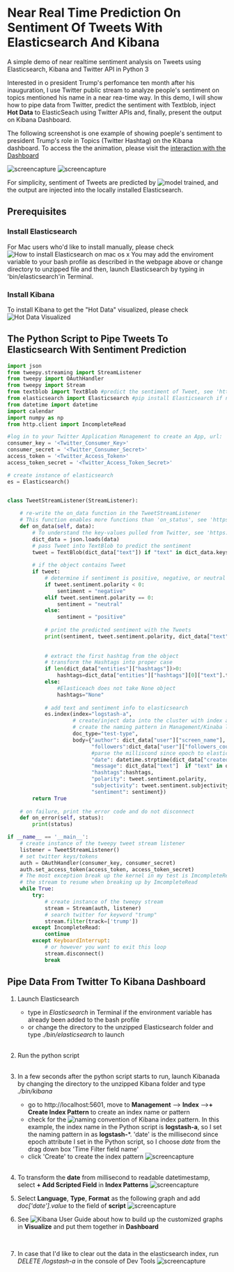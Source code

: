 
# Near Real Time Prediction On Sentiment Of Tweets With Elasticsearch And Kibana

A simple demo of near realtime sentiment analysis on Tweets using Elasticsearch, Kibana and Twitter API in Python 3

Interested in o president Trump's perfomance ten month after his inauguration, I use Twitter public stream to analyze people's sentiment on topics mentioned his name in a near rea-time way. In this demo, I will show how to pipe data from Twitter, predict the sentiment with Textblob, inject **Hot Data** to ElasticSeach using Twitter APIs and, finally, present the output on Kibana Dashboard.

The following screenshot is one example of showing poeple's sentiment to president Trump's role in Topics (Twitter Hashtag) on the Kibana dashboard. To access the the animation, please visit the [interaction with the Dashboard](https://www.dropbox.com/s/f8vhacnusdwghgb/RecordDashboard.webm?dl=0)

![screencapture](/Visualization/screencapture-localhost-5601-app-kibana-without%20Geo.png)
![screencapture](/visualization/RecordDashboard.gif)

For simplicity, sentiment of Tweets are predicted by ![model](https://textblob.readthedocs.io/en/dev) trained, and the output are injected into the locally installed Elasticsearch.

## Prerequisites

### Install Elasticsearch

For Mac users who'd like to install manually, please check ![How to install Elasticsearch on mac os x](https://chartio.com/resources/tutorials/how-to-install-elasticsearch-on-mac-os-x/)
You may add the enviroment variable to your bash profile as described in the webpage above or change directory to unzipped file and then, launch Elasticsearch by typing in 'bin/elasticsearch'in Terminal.

### Install Kibana

To install Kibana to get the "Hot Data" visualized, please check ![Hot Data Visualized](https://www.youtube.com/watch?v=psNH33pcGBo)

## The Python Script to Pipe Tweets To Elasticsearch With Sentiment Prediction


```python
import json
from tweepy.streaming import StreamListener
from tweepy import OAuthHandler
from tweepy import Stream
from textblob import TextBlob #predict the sentiment of Tweet, see 'https://textblob.readthedocs.io/en/dev/'
from elasticsearch import Elasticsearch #pip install Elasticsearch if not intalled yet
from datetime import datetime
import calendar
import numpy as np
from http.client import IncompleteRead

#log in to your Twitter Application Management to create an App, url: 'https://apps.twitter.com'
consumer_key = '<Twitter_Consumer_Key>'
consumer_secret = '<Twitter_Consumer_Secret>'
access_token = '<Twitter_Access_Token>'
access_token_secret = '<Twitter_Access_Token_Secret>'

# create instance of elasticsearch
es = Elasticsearch()


class TweetStreamListener(StreamListener):
    
    # re-write the on_data function in the TweetStreamListener
    # This function enables more functions than 'on_status', see 'https://stackoverflow.com/questions/31054656/what-is-the-difference-between-on-data-and-on-status-in-the-tweepy-library'        
    def on_data(self, data):
        # To understand the key-values pulled from Twitter, see 'https://dev.twitter.com/overview/api/tweets'
        dict_data = json.loads(data)
        # pass Tweet into TextBlob to predict the sentiment
        tweet = TextBlob(dict_data["text"]) if "text" in dict_data.keys() else None
        
        # if the object contains Tweet
        if tweet:
            # determine if sentiment is positive, negative, or neutral
            if tweet.sentiment.polarity < 0:
                sentiment = "negative"
            elif tweet.sentiment.polarity == 0:
                sentiment = "neutral"
            else:
                sentiment = "positive"
            
            # print the predicted sentiment with the Tweets
            print(sentiment, tweet.sentiment.polarity, dict_data["text"])
            
    
            # extract the first hashtag from the object
            # transform the Hashtags into proper case
            if len(dict_data["entities"]["hashtags"])>0:
                hashtags=dict_data["entities"]["hashtags"][0]["text"].title()
            else:
                #Elasticeach does not take None object
                hashtags="None"
                      
            # add text and sentiment info to elasticsearch
            es.index(index="logstash-a",
                     # create/inject data into the cluster with index as 'logstash-a'
                     # create the naming pattern in Management/Kinaba later in order to push the data to a dashboard
                     doc_type="test-type",
                     body={"author": dict_data["user"]["screen_name"],
                           "followers":dict_data["user"]["followers_count"],
                           #parse the milliscond since epoch to elasticsearch and reformat into datatime stamp in Kibana later
                           "date": datetime.strptime(dict_data["created_at"], '%a %b %d %H:%M:%S %z %Y'),
                           "message": dict_data["text"]  if "text" in dict_data.keys() else " ",
                           "hashtags":hashtags,
                           "polarity": tweet.sentiment.polarity,
                           "subjectivity": tweet.sentiment.subjectivity,
                           "sentiment": sentiment})
        return True
        
    # on failure, print the error code and do not disconnect
    def on_error(self, status):
        print(status)

if __name__ == '__main__':
    # create instance of the tweepy tweet stream listener
    listener = TweetStreamListener()
    # set twitter keys/tokens
    auth = OAuthHandler(consumer_key, consumer_secret)
    auth.set_access_token(access_token, access_token_secret)    
    # The most exception break up the kernel in my test is ImcompleteRead. This exception handler ensures
    # the stream to resume when breaking up by ImcompleteRead
    while True:
        try:
            # create instance of the tweepy stream
            stream = Stream(auth, listener)
            # search twitter for keyword "trump"
            stream.filter(track=['trump'])
        except IncompleteRead:
            continue
        except KeyboardInterrupt:
            # or however you want to exit this loop
            stream.disconnect()
            break

```

## Pipe Data From Twitter To Kibana Dashboard

1. Launch Elasticsearch
   - type in *Elasticsearch* in Terminal if the environment variable has already been added to the bash profile
   - or change the directory to the unzipped Elasticsearch folder and type *./bin/elasticsearch* to launch<br>
   <br/>
2. Run the python script<br>
    <br/>
3. In a few seconds after the python script starts to run, launch Kibanada by changing the directory to the unzipped Kibana folder and type _./bin/kibana_
    - go to http://localhost:5601, move to __Management__ --> __Index__ -->__+ Create Index Pattern__ to create an index name or pattern
    - check for the ![naming convention](https://www.elastic.co/guide/en/kibana/current/tutorial-define-index) of Kibana index pattern. In this example, the index name in the Python script is __logstash-a__, so I set the naming pattern in as **logstash-***. 'date' is the millisecond since epoch attribute I set in the Python script, so I choose *date* from the drag down box 'Time Filter field name'
    - click 'Create' to create the index pattern
    ![screencapture](/visualization/screencapture-localhost-5601-app-kibana-naming%20pattern%20and%20datetimestamp.png)<br>
    <br/>
4. To transform the **date** from millisecond to readable datetimestamp, select **+ Add Scripted Field** in **Index Patterns**
    ![screencapture](/visualization/screencapture-localhost-5601-app-kibana-add%20DateTimeStamp.png)<br>

5. Select **Language**, **Type**, **Format** as the following graph and add _doc['date'].value_ to the field of **script**
    ![screencapture](/visualization/screencapture-localhost-5601-app-kibana-datetime-transform-detail.png)<br>

6. See ![Kibana User Guide](https://www.elastic.co/guide/en/kibana/current/getting-started) about how to build up the customized graphs in **Visualize** and put them together in **Dashboard**<br>
<br/>

7. In case that I'd like to clear out the data in the elasticsearch index, run _DELETE /logstash-a_ in the console of Dev Tools
     ![screencapture](/visualization/screencapture-localhost-5601-app-kibana-clear%20out%20data.png)
